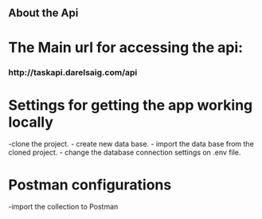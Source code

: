
## About the Api
<h1>The Main url for accessing the api:</h1>
<h3>http://taskapi.darelsaig.com/api</h3>

<h1>Settings for getting the app working locally</h1>
-clone the project.
- create new data base.
- import the data base from the cloned  project.
- change the database connection settings on .env file.

<h1>Postman configurations</h1>
-import the collection to Postman
